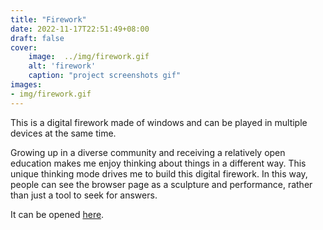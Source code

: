 ```yaml
---
title: "Firework"
date: 2022-11-17T22:51:49+08:00
draft: false
cover:
    image:  ../img/firework.gif
    alt: 'firework'
    caption: "project screenshots gif"
images:
- img/firework.gif
---
```

This is a digital firework made of windows and can be played in multiple devices at the same time.

Growing up in a diverse community and receiving a relatively open education makes me enjoy thinking about things in a different way. This unique thinking mode drives me to build this digital firework. In this way, people can see the browser page as a sculpture and performance, rather than just a tool to seek for answers.

It can be opened [here](https://lindashao1220.github.io/abc2022/projectA/).